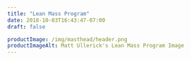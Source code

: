 ```yaml
---
title: "Lean Mass Program"
date: 2018-10-03T16:43:47-07:00
draft: false

productImage: /img/masthead/header.png
productImageAlt: Matt Ullerick's Lean Mass Program Image
---
```


